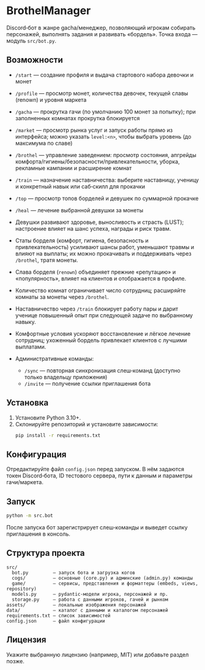 # BrothelManager

Discord‑бот в жанре gacha/менеджер, позволяющий игрокам собирать персонажей, выполнять задания и развивать «бордель». Точка входа — модуль `src/bot.py`.

## Возможности

- `/start` — создание профиля и выдача стартового набора девочки и монет
- `/profile` — просмотр монет, количества девочек, текущей славы (renown) и уровня маркета
- `/gacha` — прокрутка гачи (по умолчанию 100 монет за попытку); при заполненных комнатах прокрутка блокируется
- `/market` — просмотр рынка услуг и запуск работы прямо из интерфейса; можно указать `level:<n>`, чтобы выбрать уровень (до максимума по славе)
- `/brothel` — управление заведением: просмотр состояния, апгрейды комфорта/гигиены/безопасности/привлекательности, уборка, рекламные кампании и расширение комнат
- `/train` — назначение наставничества: выберите наставницу, ученицу и конкретный навык или саб‑скилл для прокачки
- `/top` — просмотр топов борделей и девушек по суммарной прокачке
- `/heal` — лечение выбранной девушки за монеты

- Девушки развивают здоровье, выносливость и страсть (LUST); настроение влияет на шанс успеха, награды и риск травм.
- Статы борделя (комфорт, гигиена, безопасность и привлекательность) усиливают шансы работ, уменьшают травмы и влияют на выплаты; их можно прокачивать и поддерживать через `/brothel`, тратя монеты.
- Слава борделя (`renown`) объединяет прежние «репутацию» и «популярность», влияет на клиентов и отображается в профиле.
- Количество комнат ограничивает число сотрудниц; расширяйте комнаты за монеты через `/brothel`.
- Наставничество через `/train` блокирует работу пары и дарит ученице повышенный опыт при следующей задаче по выбранному навыку.
- Комфортные условия ускоряют восстановление и лёгкое лечение сотрудниц; ухоженный бордель привлекает клиентов с лучшими выплатами.

- Административные команды:
  - `/sync` — повторная синхронизация слеш‑команд (доступно только владельцу приложения)
  - `/invite` — получение ссылки приглашения бота

## Установка

1. Установите Python 3.10+.
2. Склонируйте репозиторий и установите зависимости:
   ```bash
   pip install -r requirements.txt
   ```

## Конфигурация

Отредактируйте файл `config.json` перед запуском. В нём задаются токен Discord‑бота, ID тестового сервера, пути к данным и параметры гачи/маркета.

## Запуск

```bash
python -m src.bot
```

После запуска бот зарегистрирует слеш‑команды и выведет ссылку приглашения в консоль.

## Структура проекта

```
src/
  bot.py         – запуск бота и загрузка когов
  cogs/          – основные (core.py) и админские (admin.py) команды
  game/          – сервисы, представления и форматтеры (embeds, views, repository)
  models.py      – pydantic‑модели игрока, персонажей и пр.
  storage.py     – работа с данными игроков, гачей и рынком
assets/          – локальные изображения персонажей
data/            – каталог с данными и каталогом персонажей
requirements.txt – список зависимостей
config.json      – файл конфигурации
```

## Лицензия

Укажите выбранную лицензию (например, MIT) или добавьте раздел позже.
